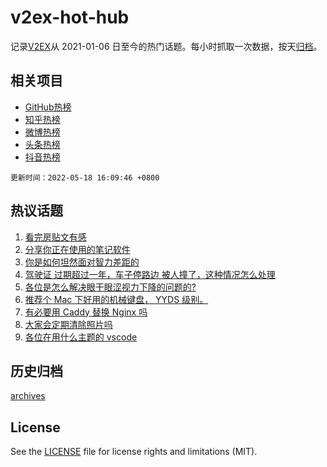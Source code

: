 # v2ex-hot-hub

 记录[V2EX](https://www.v2ex.com/)从 2021-01-06 日至今的热门话题。每小时抓取一次数据，按天[归档](archives)。
 
 ## 相关项目

- [GitHub热榜](https://github.com/snaildev/github-hot-hub)
- [知乎热榜](https://github.com/snaildev/zhihu-hot-hub)
- [微博热榜](https://github.com/snaildev/weibo-hot-hub)
- [头条热榜](https://github.com/snaildev/toutiao-hot-hub)
- [抖音热榜](https://github.com/snaildev/douyin-hot-hub)


 `更新时间：2022-05-18 16:09:46 +0800`

## 热议话题

1. [看完房贴文有感](https://www.v2ex.com/t/853624)
1. [分享你正在使用的笔记软件](https://www.v2ex.com/t/853646)
1. [你是如何坦然面对智力差距的](https://www.v2ex.com/t/853545)
1. [驾驶证 过期超过一年，车子停路边 被人撞了，这种情况怎么处理](https://www.v2ex.com/t/853546)
1. [各位是怎么解决眼干眼涩视力下降的问题的?](https://www.v2ex.com/t/853605)
1. [推荐个 Mac 下好用的机械键盘， YYDS 级别。](https://www.v2ex.com/t/853651)
1. [有必要用 Caddy 替换 Nginx 吗](https://www.v2ex.com/t/853530)
1. [大家会定期清除照片吗](https://www.v2ex.com/t/853648)
1. [各位在用什么主题的 vscode](https://www.v2ex.com/t/853574)

## 历史归档

[archives](archives)

## License

See the [LICENSE](LICENSE) file for license rights and limitations (MIT).
